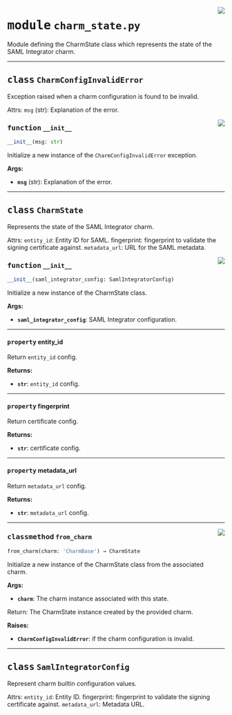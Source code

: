 <!-- markdownlint-disable -->

<a href="../src/charm_state.py#L0"><img align="right" style="float:right;" src="https://img.shields.io/badge/-source-cccccc?style=flat-square"></a>

# <kbd>module</kbd> `charm_state.py`
Module defining the CharmState class which represents the state of the SAML Integrator charm. 



---

## <kbd>class</kbd> `CharmConfigInvalidError`
Exception raised when a charm configuration is found to be invalid. 

Attrs:  `msg` (str): Explanation of the error. 

<a href="../src/charm_state.py#L36"><img align="right" style="float:right;" src="https://img.shields.io/badge/-source-cccccc?style=flat-square"></a>

### <kbd>function</kbd> `__init__`

```python
__init__(msg: str)
```

Initialize a new instance of the `CharmConfigInvalidError` exception. 



**Args:**
 
 - <b>`msg`</b> (str):  Explanation of the error. 





---

## <kbd>class</kbd> `CharmState`
Represents the state of the SAML Integrator charm. 

Attrs:  `entity_id`: Entity ID for SAML.  fingerprint: fingerprint to validate the signing certificate against.  `metadata_url`: URL for the SAML metadata. 

<a href="../src/charm_state.py#L54"><img align="right" style="float:right;" src="https://img.shields.io/badge/-source-cccccc?style=flat-square"></a>

### <kbd>function</kbd> `__init__`

```python
__init__(saml_integrator_config: SamlIntegratorConfig)
```

Initialize a new instance of the CharmState class. 



**Args:**
 
 - <b>`saml_integrator_config`</b>:  SAML Integrator configuration. 


---

#### <kbd>property</kbd> entity_id

Return `entity_id` config. 



**Returns:**
 
 - <b>`str`</b>:  `entity_id` config. 

---

#### <kbd>property</kbd> fingerprint

Return certificate config. 



**Returns:**
 
 - <b>`str`</b>:  certificate config. 

---

#### <kbd>property</kbd> metadata_url

Return `metadata_url` config. 



**Returns:**
 
 - <b>`str`</b>:  `metadata_url` config. 



---

<a href="../src/charm_state.py#L89"><img align="right" style="float:right;" src="https://img.shields.io/badge/-source-cccccc?style=flat-square"></a>

### <kbd>classmethod</kbd> `from_charm`

```python
from_charm(charm: 'CharmBase') → CharmState
```

Initialize a new instance of the CharmState class from the associated charm. 



**Args:**
 
 - <b>`charm`</b>:  The charm instance associated with this state. 

Return: The CharmState instance created by the provided charm. 



**Raises:**
 
 - <b>`CharmConfigInvalidError`</b>:  if the charm configuration is invalid. 


---

## <kbd>class</kbd> `SamlIntegratorConfig`
Represent charm builtin configuration values. 

Attrs:  `entity_id`: Entity ID.  fingerprint: fingerprint to validate the signing certificate against.  `metadata_url`: Metadata URL. 






